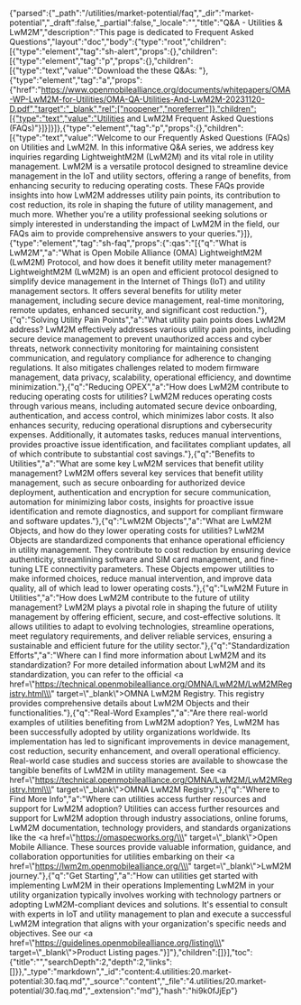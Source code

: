 {"parsed":{"_path":"/utilities/market-potential/faq","_dir":"market-potential","_draft":false,"_partial":false,"_locale":"","title":"Q&A - Utilities & LwM2M","description":"This page is dedicated to Frequent Asked Questions","layout":"doc","body":{"type":"root","children":[{"type":"element","tag":"sh-alert","props":{},"children":[{"type":"element","tag":"p","props":{},"children":[{"type":"text","value":"Download the these Q&As: "},{"type":"element","tag":"a","props":{"href":"https://www.openmobilealliance.org/documents/whitepapers/OMA-WP-LwM2M-for-Utilities/OMA-QA-Utilities-And-LwM2M-20231120-D.pdf","target":"_blank","rel":["noopener","noreferrer"]},"children":[{"type":"text","value":"Utilities and LwM2M Frequent Asked Questions (FAQs)"}]}]}]},{"type":"element","tag":"p","props":{},"children":[{"type":"text","value":"Welcome to our Frequently Asked Questions (FAQs) on Utilities and LwM2M. In this informative Q&A series, we address key inquiries regarding LightweightM2M (LwM2M) and its vital role in utility management. LwM2M is a versatile protocol designed to streamline device management in the IoT and utility sectors, offering a range of benefits, from enhancing security to reducing operating costs. These FAQs provide insights into how LwM2M addresses utility pain points, its contribution to cost reduction, its role in shaping the future of utility management, and much more. Whether you're a utility professional seeking solutions or simply interested in understanding the impact of LwM2M in the field, our FAQs aim to provide comprehensive answers to your queries."}]},{"type":"element","tag":"sh-faq","props":{":qas":"[{\"q\":\"What is LwM2M\",\"a\":\"What is Open Mobile Alliance (OMA) LightweightM2M (LwM2M) Protocol, and how does it benefit utility meter management? LightweightM2M (LwM2M) is an open and efficient protocol designed to simplify device management in the Internet of Things (IoT) and utility management sectors. It offers several benefits for utility meter management, including secure device management, real-time monitoring, remote updates, enhanced security, and significant cost reduction.\"},{\"q\":\"Solving Utility Pain Points\",\"a\":\"What utility pain points does LwM2M address? LwM2M effectively addresses various utility pain points, including secure device management to prevent unauthorized access and cyber threats, network connectivity monitoring for maintaining consistent communication, and regulatory compliance for adherence to changing regulations. It also mitigates challenges related to modem firmware management, data privacy, scalability, operational efficiency, and downtime minimization.\"},{\"q\":\"Reducing OPEX\",\"a\":\"How does LwM2M contribute to reducing operating costs for utilities? LwM2M reduces operating costs through various means, including automated secure device onboarding, authentication, and access control, which minimizes labor costs. It also enhances security, reducing operational disruptions and cybersecurity expenses. Additionally, it automates tasks, reduces manual interventions, provides proactive issue identification, and facilitates compliant updates, all of which contribute to substantial cost savings.\"},{\"q\":\"Benefits to Utilities\",\"a\":\"What are some key LwM2M services that benefit utility management? LwM2M offers several key services that benefit utility management, such as secure onboarding for authorized device deployment, authentication and encryption for secure communication, automation for minimizing labor costs, insights for proactive issue identification and remote diagnostics, and support for compliant firmware and software updates.\"},{\"q\":\"LwM2M Objects\",\"a\":\"What are LwM2M Objects, and how do they lower operating costs for utilities? LwM2M Objects are standardized components that enhance operational efficiency in utility management. They contribute to cost reduction by ensuring device authenticity, streamlining software and SIM card management, and fine-tuning LTE connectivity parameters. These Objects empower utilities to make informed choices, reduce manual intervention, and improve data quality, all of which lead to lower operating costs.\"},{\"q\":\"LwM2M Future in Utilities\",\"a\":\"How does LwM2M contribute to the future of utility management? LwM2M plays a pivotal role in shaping the future of utility management by offering efficient, secure, and cost-effective solutions. It allows utilities to adapt to evolving technologies, streamline operations, meet regulatory requirements, and deliver reliable services, ensuring a sustainable and efficient future for the utility sector.\"},{\"q\":\"Standardization Efforts\",\"a\":\"Where can I find more information about LwM2M and its standardization? For more detailed information about LwM2M and its standardization, you can refer to the official <a href=\\\"https://technical.openmobilealliance.org/OMNA/LwM2M/LwM2MRegistry.html\\\" target=\\\"_blank\\\">OMNA LwM2M Registry</a>. This registry provides comprehensive details about LwM2M Objects and their functionalities.\"},{\"q\":\"Real-Word Examples\",\"a\":\"Are there real-world examples of utilities benefiting from LwM2M adoption? Yes, LwM2M has been successfully adopted by utility organizations worldwide. Its implementation has led to significant improvements in device management, cost reduction, security enhancement, and overall operational efficiency. Real-world case studies and success stories are available to showcase the tangible benefits of LwM2M in utility management. See <a href=\\\"https://technical.openmobilealliance.org/OMNA/LwM2M/LwM2MRegistry.html\\\" target=\\\"_blank\\\">OMNA LwM2M Registry</a>.\"},{\"q\":\"Where to Find More Info\",\"a\":\"Where can utilities access further resources and support for LwM2M adoption? Utilities can access further resources and support for LwM2M adoption through industry associations, online forums, LwM2M documentation, technology providers, and standards organizations like the <a href=\\\"https://omaspecworks.org/\\\" target=\\\"_blank\\\">Open Mobile Alliance</a>. These sources provide valuable information, guidance, and collaboration opportunities for utilities embarking on their <a href=\\\"https://lwm2m.openmobilealliance.org/\\\" target=\\\"_blank\\\">LwM2M journey</a>.\"},{\"q\":\"Get Starting\",\"a\":\"How can utilities get started with implementing LwM2M in their operations Implementing LwM2M in your utility organization typically involves working with technology partners or adopting LwM2M-compliant devices and solutions. It's essential to consult with experts in IoT and utility management to plan and execute a successful LwM2M integration that aligns with your organization's specific needs and objectives. See our <a href=\\\"https://guidelines.openmobilealliance.org/listing\\\" target=\\\"_blank\\\">Product Listing pages</a>.\"}]"},"children":[]}],"toc":{"title":"","searchDepth":2,"depth":2,"links":[]}},"_type":"markdown","_id":"content:4.utilities:20.market-potential:30.faq.md","_source":"content","_file":"4.utilities/20.market-potential/30.faq.md","_extension":"md"},"hash":"hi9k0fJjEp"}